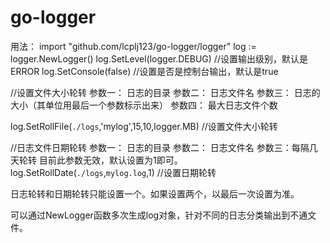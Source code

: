# go-logger
用法：
import "github.com/lcplj123/go-logger/logger"
log := logger.NewLogger()
log.SetLevel(logger.DEBUG) //设置输出级别，默认是ERROR
log.SetConsole(false)  //设置是否是控制台输出，默认是true

//设置文件大小轮转
参数一： 日志的目录
参数二： 日志文件名
参数三： 日志的大小（其单位用最后一个参数标示出来）
参数四： 最大日志文件个数

log.SetRollFile(`./logs`,'mylog',15,10,logger.MB)  //设置文件大小轮转

//日志文件日期轮转
参数一： 日志的目录
参数二： 日志文件名
参数三：每隔几天轮转 目前此参数无效，默认设置为1即可。
log.SetRollDate(`./logs`,`mylog.log`,1)  //设置日期轮转

日志轮转和日期轮转只能设置一个。如果设置两个，以最后一次设置为准。

可以通过NewLogger函数多次生成log对象，针对不同的日志分类输出到不通文件。

